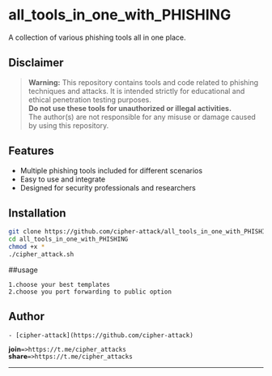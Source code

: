 
# all_tools_in_one_with_PHISHING

A collection of various phishing tools all in one place.

## Disclaimer

> **Warning:** This repository contains tools and code related to phishing techniques and attacks. It is intended strictly for educational and ethical penetration testing purposes.  
> **Do not use these tools for unauthorized or illegal activities.**  
> The author(s) are not responsible for any misuse or damage caused by using this repository.

## Features

- Multiple phishing tools included for different scenarios
- Easy to use and integrate
- Designed for security professionals and researchers

## Installation

```bash
git clone https://github.com/cipher-attack/all_tools_in_one_with_PHISHING.git
cd all_tools_in_one_with_PHISHING
chmod +x *
./cipher_attack.sh
```
##usage

```template
1.choose your best templates
2.choose you port forwarding to public option
```


## Author
```
- [cipher-attack](https://github.com/cipher-attack)

```
```
𝗷𝗼𝗶𝗻=>https://t.me/cipher_attacks
𝘀𝗵𝗮𝗿𝗲=>https://t.me/cipher_attacks
```
---